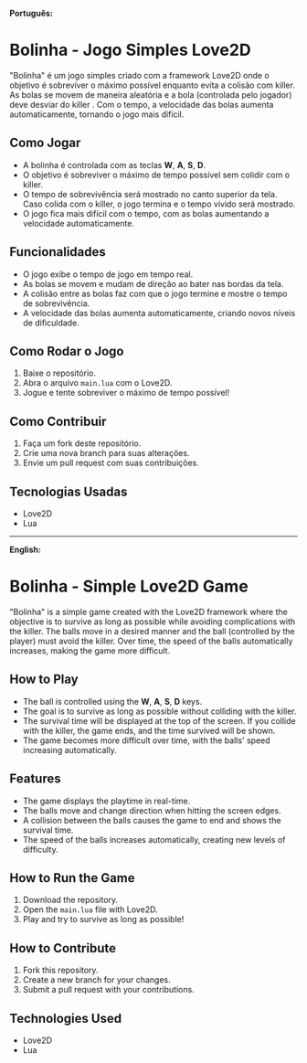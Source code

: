 

**Português:**

# Bolinha - Jogo Simples Love2D

"Bolinha" é um jogo simples criado com a framework Love2D onde o objetivo é sobreviver o máximo possível enquanto evita a colisão com killer. As bolas se movem de maneira aleatória e a bola  (controlada pelo jogador) deve desviar do killer . Com o tempo, a velocidade das bolas aumenta automaticamente, tornando o jogo mais difícil.

## Como Jogar

- A bolinha  é controlada com as teclas **W**, **A**, **S**, **D**.
- O objetivo é sobreviver o máximo de tempo possível sem colidir com o killer.
- O tempo de sobrevivência será mostrado no canto superior da tela. Caso colida com o killer, o jogo termina e o tempo vivido será mostrado.
- O jogo fica mais difícil com o tempo, com as bolas aumentando a velocidade automaticamente.

## Funcionalidades

- O jogo exibe o tempo de jogo em tempo real.
- As bolas se movem e mudam de direção ao bater nas bordas da tela.
- A colisão entre as bolas faz com que o jogo termine e mostre o tempo de sobrevivência.
- A velocidade das bolas aumenta automaticamente, criando novos níveis de dificuldade.

## Como Rodar o Jogo

1. Baixe o repositório.
2. Abra o arquivo `main.lua` com o Love2D.
3. Jogue e tente sobreviver o máximo de tempo possível!

## Como Contribuir

1. Faça um fork deste repositório.
2. Crie uma nova branch para suas alterações.
3. Envie um pull request com suas contribuições.

## Tecnologias Usadas

- Love2D
- Lua

---

**English:**

# Bolinha - Simple Love2D Game

"Bolinha" is a simple game created with the Love2D framework where the objective is to survive as long as possible while avoiding complications with the killer. The balls move in a desired manner and the ball (controlled by the player) must avoid the killer. Over time, the speed of the balls automatically increases, making the game more difficult.

## How to Play

- The ball is controlled using the **W**, **A**, **S**, **D** keys.
- The goal is to survive as long as possible without colliding with the killer.
- The survival time will be displayed at the top of the screen. If you collide with the killer, the game ends, and the time survived will be shown.
- The game becomes more difficult over time, with the balls' speed increasing automatically.

## Features

- The game displays the playtime in real-time.
- The balls move and change direction when hitting the screen edges.
- A collision between the balls causes the game to end and shows the survival time.
- The speed of the balls increases automatically, creating new levels of difficulty.

## How to Run the Game

1. Download the repository.
2. Open the `main.lua` file with Love2D.
3. Play and try to survive as long as possible!

## How to Contribute

1. Fork this repository.
2. Create a new branch for your changes.
3. Submit a pull request with your contributions.

## Technologies Used

- Love2D
- Lua

